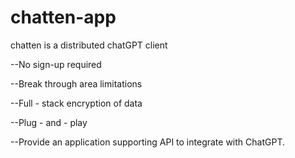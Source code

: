 # chatten-app

chatten is a distributed chatGPT client

--No sign-up required

--Break through area limitations

--Full - stack encryption of data

--Plug - and - play

--Provide an application supporting API  to integrate with ChatGPT.

